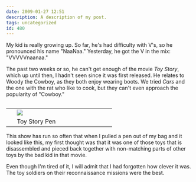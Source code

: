```yaml
---
date: 2009-01-27 12:51
description: A description of my post.
tags: uncategorized
id: 480
---
```

My kid is really growing up.  So far, he's had difficulty with V's, so he pronounced his name "NaaNaa."  Yesterday, he got the V in the mix:  "VVVVVnaanaa."

The past two weeks or so, he can't get enough of the movie <i>Toy Story</i>, which up until then, I hadn't seen since it was first released.  He relates to Woody the Cowboy, as they both enjoy wearing boots.  We tried <i>Cars</i> and the one with the rat who like to cook, but they can't even approach the popularity of "Cowboy."
<!--more-->
<table cellpadding="2" align="right"><tr><td width="5" rowspan="2"><spacer type="block" width="5" height="1"></td><td width="250" ><img src="/img/pen2.jpg"></td></tr><tr><td class="caption" width="250">Toy Story Pen</td></tr></table>

This show has run so often that when I pulled a pen out of my bag and it looked like this, my first thought was that it was one of those toys that is disassembled and pieced back together with non-matching parts of other toys by the bad kid in that movie.

Even though I'm tired of it, I will admit that I had forgotten how clever it was.  The toy soldiers on their reconnaissance missions were the best.